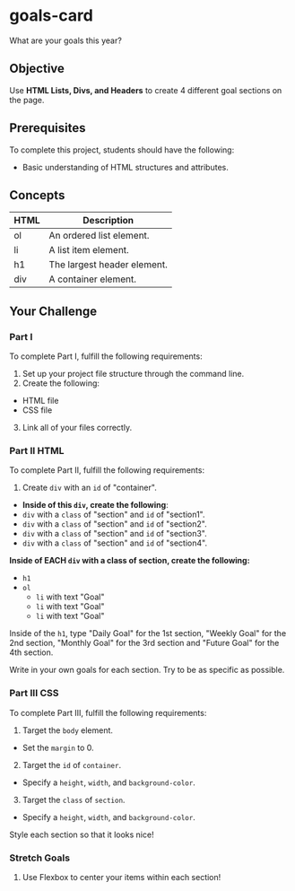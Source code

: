 # goals-card

What are your goals this year?

## Objective

Use **HTML Lists, Divs, and Headers** to create 4 different goal sections on the page.

## Prerequisites

To complete this project, students should have the following:
 * Basic understanding of HTML structures and attributes.

## Concepts

HTML | Description
-----|------------
ol | An ordered list element.
li | A list item element.
h1 | The largest header element.
div | A container element.

## Your Challenge

### Part I

To complete Part I, fulfill the following requirements:

1. Set up your project file structure through the command line.
2. Create the following:
* HTML file
* CSS file
3. Link all of your files correctly.

### Part II HTML

To complete Part II, fulfill the following requirements:

1. Create ```div``` with an ```id``` of "container".
  * **Inside of this ```div```, create the following**:
  * ```div``` with a ```class``` of "section" and ```id``` of "section1".
  * ```div``` with a ```class``` of "section" and ```id``` of "section2".
  * ```div``` with a ```class``` of "section" and ```id``` of "section3".
  * ```div``` with a ```class``` of "section" and ```id``` of "section4".

**Inside of EACH ```div``` with a class of section, create the following:**
  * ```h1```
  * ```ol```
    * ```li``` with text "Goal"
    * ```li``` with text "Goal"
    * ```li``` with text "Goal"

Inside of the ```h1```, type "Daily Goal" for the 1st section, "Weekly Goal" for the 2nd section, "Monthly Goal" for the 3rd section and "Future Goal" for the 4th section.

Write in your own goals for each section. Try to be as specific as possible.

### Part III CSS

To complete Part III, fulfill the following requirements:

1. Target the ```body``` element.
  * Set the ```margin``` to 0.
2. Target the ```id``` of ```container```.
  * Specify a ```height```, ```width```, and ```background-color```.
3. Target the ```class``` of ```section```.
  * Specify a ```height```, ```width```, and ```background-color```.

Style each section so that it looks nice!

### Stretch Goals
1. Use Flexbox to center your items within each section!
